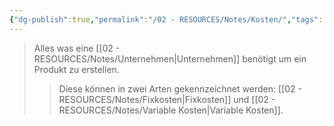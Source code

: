 ```yaml
---
{"dg-publish":true,"permalink":"/02 - RESOURCES/Notes/Kosten/","tags":[null],"noteIcon":"","updated":"2025-03-15T23:12:59.152+01:00"}
---
```


> Alles was eine [[02 - RESOURCES/Notes/Unternehmen\|Unternehmen]] benötigt um ein Produkt zu erstellen.
>>Diese können in zwei Arten gekennzeichnet werden: [[02 - RESOURCES/Notes/Fixkosten\|Fixkosten]] und [[02 - RESOURCES/Notes/Variable Kosten\|Variable Kosten]].